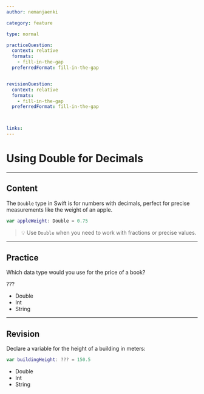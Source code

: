 ```yaml
---
author: nemanjaenki

category: feature

type: normal

practiceQuestion:
  context: relative
  formats:
    - fill-in-the-gap
  preferredFormat: fill-in-the-gap


revisionQuestion:
  context: relative
  formats:
    - fill-in-the-gap
  preferredFormat: fill-in-the-gap



links:
---
```


# Using Double for Decimals

---
## Content

The `Double` type in Swift is for numbers with decimals, perfect for precise measurements like the weight of an apple.

```swift
var appleWeight: Double = 0.75
```

> 💡 Use `Double` when you need to work with fractions or precise values.
---
## Practice

Which data type would you use for the price of a book?

???

- Double
- Int
- String

---
## Revision

Declare a variable for the height of a building in meters:

```swift
var buildingHeight: ??? = 150.5
```

- Double
- Int
- String
